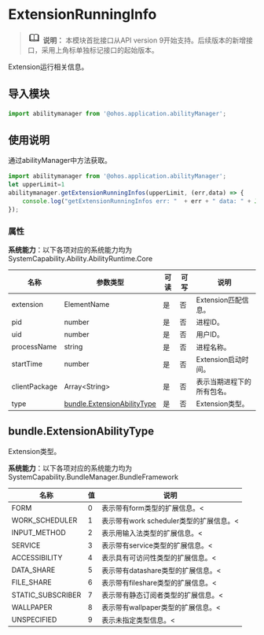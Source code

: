 # ExtensionRunningInfo

> ![icon-note.gif](public_sys-resources/icon-note.gif) **说明：**
> 本模块首批接口从API version 9开始支持。后续版本的新增接口，采用上角标单独标记接口的起始版本。


Extension运行相关信息。

## 导入模块

```js
import abilitymanager from '@ohos.application.abilityManager';
```

## 使用说明


通过abilityManager中方法获取。



```js
import abilitymanager from '@ohos.application.abilityManager';
let upperLimit=1
abilitymanager.getExtensionRunningInfos(upperLimit, (err,data) => { 
    console.log("getExtensionRunningInfos err: "  + err + " data: " + JSON.stringify(data));
});
```


### 属性

**系统能力**：以下各项对应的系统能力均为SystemCapability.Ability.AbilityRuntime.Core

| 名称 | 参数类型 | 可读 | 可写 | 说明 |
| -------- | -------- | -------- | -------- | -------- |
| extension | ElementName | 是 | 否 | Extension匹配信息。 |
| pid | number | 是 | 否 | 进程ID。 |
| uid | number | 是 | 否 | 用户ID。 |
| processName | string | 是 | 否 | 进程名称。 |
| startTime | number | 是 | 否 | Extension启动时间。 |
| clientPackage | Array&lt;String&gt; | 是 | 否 | 表示当期进程下的所有包名。 |
| type | [bundle.ExtensionAbilityType](#bundleextensionabilitytype) | 是 | 否 | Extension类型。 |


## bundle.ExtensionAbilityType

Extension类型。

**系统能力**：以下各项对应的系统能力均为SystemCapability.BundleManager.BundleFramework

  | 名称 | 值 | 说明 | 
| -------- | -------- | -------- |
| FORM | 0 | 表示带有form类型的扩展信息。< | 
| WORK_SCHEDULER | 1 | 表示带有work&nbsp;scheduler类型的扩展信息。< | 
| INPUT_METHOD | 2 | 表示用输入法类型的扩展信息。< | 
| SERVICE | 3 | 表示带有service类型的扩展信息。< | 
| ACCESSIBILITY | 4 | 表示具有可访问性类型的扩展信息。< | 
| DATA_SHARE | 5 | 表示带有datashare类型的扩展信息。< | 
| FILE_SHARE | 6 | 表示带有fileshare类型的扩展信息。< | 
| STATIC_SUBSCRIBER | 7 | 表示带有静态订阅者类型的扩展信息。< | 
| WALLPAPER | 8 | 表示带有wallpaper类型的扩展信息。< | 
| UNSPECIFIED | 9 | 表示未指定类型信息。< | 
